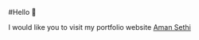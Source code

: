 #Hello 👋

I would like you to visit my portfolio website [Aman Sethi](https://amansethi.netlify.app)

